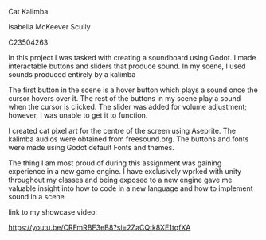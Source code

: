 Cat Kalimba

Isabella  McKeever Scully

C23504263

In this project I was tasked with creating a soundboard using Godot. I made interactable buttons and sliders that produce sound. In my scene, I used sounds produced entirely by a kalimba

The first button in the scene is a hover button which plays a sound once the cursor hovers over it. The rest of the buttons in my scene play a sound when the cursor is clicked. The slider was added for volume adjustment; however, I was unable to get it to function.

I created cat pixel art for the centre of the screen using Aseprite. The kalimba audios were obtained from freesound.org. The buttons and fonts were made using Godot default Fonts and themes. 

The thing I am most proud of during this assignment was gaining experience in a new game engine. I have exclusively wprked with unity throughout my classes and being exposed to a new engine gave me valuable insight into how to code in a new language and how to implement sound in a scene.

link to my showcase video:

https://youtu.be/CRFmRBF3eB8?si=2ZaCQtk8XE1tqfXA
